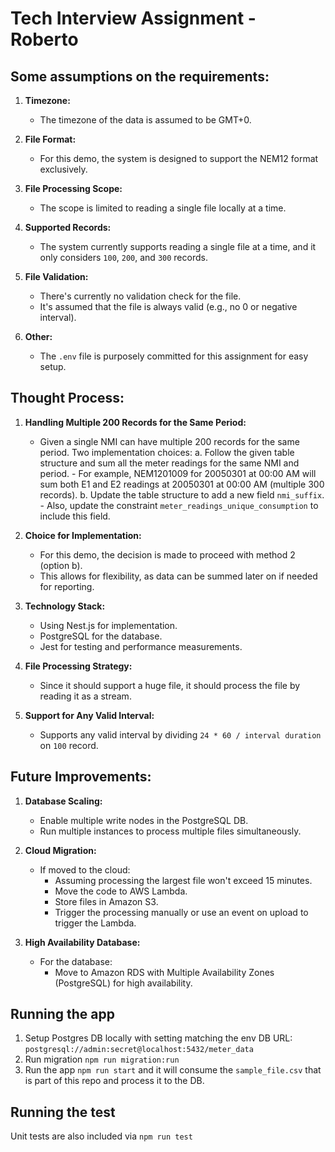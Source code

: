 
# Tech Interview Assignment - Roberto

## Some assumptions on the requirements:
1. **Timezone:**
   - The timezone of the data is assumed to be GMT+0.

2. **File Format:**
   - For this demo, the system is designed to support the NEM12 format exclusively.

3. **File Processing Scope:**
   - The scope is limited to reading a single file locally at a time.

4. **Supported Records:**
   - The system currently supports reading a single file at a time, and it only considers `100`, `200`, and `300` records.

5. **File Validation:**
   - There's currently no validation check for the file.
   - It's assumed that the file is always valid (e.g., no 0 or negative interval).

6. **Other:**
   - The `.env` file is purposely committed for this assignment for easy setup.



## Thought Process:

1. **Handling Multiple 200 Records for the Same Period:**
   - Given a single NMI can have multiple 200 records for the same period. Two implementation choices:
      a. Follow the given table structure and sum all the meter readings for the same NMI and period.
         - For example, NEM1201009 for 20050301 at 00:00 AM will sum both E1 and E2 readings at 20050301 at 00:00 AM (multiple 300 records).
      b. Update the table structure to add a new field `nmi_suffix`.
         - Also, update the constraint `meter_readings_unique_consumption` to include this field.

2. **Choice for Implementation:**
   - For this demo, the decision is made to proceed with method 2 (option b).
   - This allows for flexibility, as data can be summed later on if needed for reporting.

3. **Technology Stack:**
   - Using Nest.js for implementation.
   - PostgreSQL for the database.
   - Jest for testing and performance measurements.

4. **File Processing Strategy:**
   - Since it should support a huge file, it should process the file by reading it as a stream.

5. **Support for Any Valid Interval:**
   - Supports any valid interval by dividing `24 * 60 / interval duration` on `100` record.
  
## Future Improvements:

1. **Database Scaling:**
   - Enable multiple write nodes in the PostgreSQL DB.
   - Run multiple instances to process multiple files simultaneously.

2. **Cloud Migration:**
   - If moved to the cloud:
      - Assuming processing the largest file won't exceed 15 minutes.
      - Move the code to AWS Lambda.
      - Store files in Amazon S3.
      - Trigger the processing manually or use an event on upload to trigger the Lambda.

3. **High Availability Database:**
   - For the database:
      - Move to Amazon RDS with Multiple Availability Zones (PostgreSQL) for high availability.

## Running the app

1. Setup Postgres DB locally with setting matching the env DB URL: `postgresql://admin:secret@localhost:5432/meter_data`
2. Run migration `npm run migration:run`
3. Run the app `npm run start` and it will consume the `sample_file.csv` that is part of this repo and process it to the DB.


## Running the test
Unit tests are also included via `npm run test`
